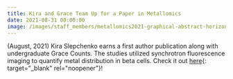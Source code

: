 ```yaml
---
title: Kira and Grace Team Up for a Paper in Metallomics
date: 2021-08-31 00:00:00
image: /images/staff_members/metallomics2021-graphical-abstract-horizontal.jpg
---
```

(August, 2021) Kira Slepchenko earns a first author publication along with undergraduate Grace Counts. The studies utilized synchrotron fluorescence imaging to quantify metal distribution in beta cells. Check it out&nbsp;[here](https://academic.oup.com/metallomics/article-abstract/13/9/mfab051/6353533){: target="_blank" rel="noopener"}\!
